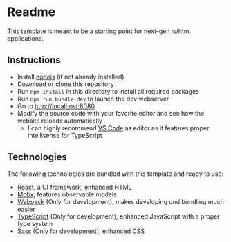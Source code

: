# Readme
This template is meant to be a starting point for next-gen js/html applications.

## Instructions
* Install [nodejs](https://nodejs.org/) (if not already installed)
* Download or clone this repository
* Run `npm install` in this directory to install all required packages
* Run `npm run bundle-dev` to launch the dev webserver
* Go to [http://localhost:8080](http://localhost:8080)
* Modify the source code with your favorite editor and see how the website reloads automatically
	* I can highly recommend [VS Code](https://code.visualstudio.com/) as editor as it features proper intellisense for TypeScript

## Technologies
The following technologies are bundled with this template and ready to use:
* [React](https://facebook.github.io/react/), a UI framework, enhanced HTML
* [Mobx](https://mobx.js.org/), features observable models
* [Webpack](https://webpack.github.io/) (Only for development), makes developing und bundling much easier
* [TypeScript](http://www.typescriptlang.org/) (Only for development), enhanced JavaScript with a proper type system
* [Sass](http://sass-lang.com/) (Only for development), enhanced CSS